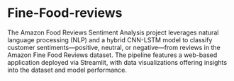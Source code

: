 # Fine-Food-reviews
The Amazon Food Reviews Sentiment Analysis project leverages natural language processing (NLP) and a hybrid CNN-LSTM model to classify customer sentiments—positive, neutral, or negative—from reviews in the Amazon Fine Food Reviews dataset. The pipeline features a web-based application deployed via Streamlit, with data visualizations offering insights into the dataset and model performance.
